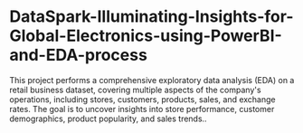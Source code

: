 # DataSpark-Illuminating-Insights-for-Global-Electronics-using-PowerBI-and-EDA-process
This project performs a comprehensive exploratory data analysis (EDA) on a retail business dataset, covering multiple aspects of the company's operations, including stores, customers, products, sales, and exchange rates. The goal is to uncover insights into store performance, customer demographics, product popularity, and sales trends..
